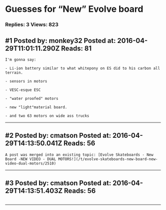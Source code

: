 # Guesses for &ldquo;New&rdquo; Evolve board

### Replies: 3 Views: 823

## \#1 Posted by: monkey32 Posted at: 2016-04-29T11:01:11.290Z Reads: 81

```
I'm gonna say:

- Li-ion battery similar to what whitepony on ES did to his carbon all terrain.

- sensors in motors

- VESC-esque ESC

- "water proofed" motors

- new "light"material board.

- and two 63 motors on wide ass trucks
```

---
## \#2 Posted by: cmatson Posted at: 2016-04-29T14:13:50.041Z Reads: 56

```
A post was merged into an existing topic: [Evolve Skateboards - New Board -NEW VIDEO - DUAL MOTORS!](/t/evolve-skateboards-new-board-new-video-dual-motors/2510)
```

---
## \#3 Posted by: cmatson Posted at: 2016-04-29T14:13:51.403Z Reads: 56

```

```

---
